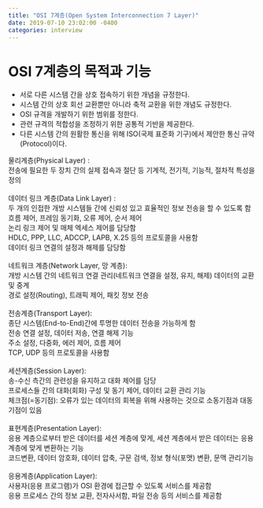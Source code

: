 ```yaml
---
title: "OSI 7계층(Open System Interconnection 7 Layer)"
date: 2019-07-10 23:02:00 -0400
categories: interview
---
```

<h1>OSI 7계층의 목적과 기능</h1>

- 서로 다른 시스템 간을 상호 접속하기 위한 개념을 규정한다.
- 시스템 간의 상호 회선 교환뿐만 아니라 축적 교환을 위한 개념도 규정한다.
- OSI 규격을 개발하기 위한 범위를 정한다.
- 관련 규격의 적합성을 조정하기 위한 공통적 기반을 제공한다.
- 다른 시스템 간의 원활한 통신을 위해 ISO(국제 표준화 기구)에서 제안한 통신 규약(Protocol)이다.

물리계층(Physical Layer) :<br>
전송에 필요한 두 장치 간의 실제 접속과 절단 등 기계적, 전기적, 기능적, 절차적 특성을 정의
<br>
<br>
데이터 링크 계층(Data Link Layer) :<br>
두 개의 인접한 개방 시스템들 간에 신뢰성 있고 효율적인 정보 전송을 할 수 있도록 함<br>
흐름 제어, 프레임 동기화, 오류 제어, 순서 제어<br>
논리 링크 제어 및 매체 엑세스 제어를 담당함<br>
HDLC, PPP, LLC, ADCCP, LAPB, X.25 등의 프로토콜을 사용함<br>
데이터 링크 연결의 설정과 해제를 담당함
<br>
<br>
네트워크 계층(Network Layer, 망 계층):<br>
개방 시스템 간의 네트워크 연결 관리(네트워크 연결을 설정, 유지, 해제) 데이터의 교환 및 중계<br>
경로 설정(Routing), 트래픽 제어, 패킷 정보 전송
<br>
<br>
전송계층(Transport Layer):<br>
종단 시스템(End-to-End)간에 투명한 데이터 전송을 가능하게 함<br>
전송 연결 설정, 데이터 저송, 연결 해제 기능<br>
주소 설정, 다중화, 에러 제어, 흐름 제어<br>
TCP, UDP 등의 프로토콜을 사용함
<br>
<br>
세션계층(Session Layer):<br>
송-수신 측간의 관련성을 유지하고 대화 제어를 담당<br>
프로세스들 간의 대화(회화) 구성 및 동기 제어, 데이터 교환 관리 기능<br>
체크점(=동기점): 오류가 있는 데이터의 회복을 위해 사용하는 것으로 소동기점과 대동기점이 있음
<br>
<br>
표현계층(Presentation Layer):<br>
응용 계층으로부터 받은 데이터를 세션 계층에 맞게, 세션 계층에서 받은 데이터는 응용 계층에 맞게 변환하는 기능<br>
코드변환, 데이터 암호화, 데이터 압축, 구문 검색, 정보 형식(포맷) 변환, 문맥 관리기능
<br>
<br>
응용계층(Application Layer):<br>
사용자(응용 프로그램)가 OSI 환경에 접근할 수 있도록 서비스를 제공함<br>
응용 프로세스 간의 정보 교환, 전자사서함, 파일 전송 등의 서비스를 제공함
